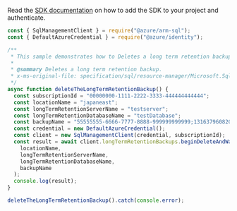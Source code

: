 Read the [SDK documentation](https://github.com/Azure/azure-sdk-for-js/blob/%40azure%2Farm-sql_9.0.1/sdk/sql/arm-sql/README.md) on how to add the SDK to your project and authenticate.

```javascript
const { SqlManagementClient } = require("@azure/arm-sql");
const { DefaultAzureCredential } = require("@azure/identity");

/**
 * This sample demonstrates how to Deletes a long term retention backup.
 *
 * @summary Deletes a long term retention backup.
 * x-ms-original-file: specification/sql/resource-manager/Microsoft.Sql/preview/2021-05-01-preview/examples/LongTermRetentionBackupDelete.json
 */
async function deleteTheLongTermRetentionBackup() {
  const subscriptionId = "00000000-1111-2222-3333-444444444444";
  const locationName = "japaneast";
  const longTermRetentionServerName = "testserver";
  const longTermRetentionDatabaseName = "testDatabase";
  const backupName = "55555555-6666-7777-8888-999999999999;131637960820000000";
  const credential = new DefaultAzureCredential();
  const client = new SqlManagementClient(credential, subscriptionId);
  const result = await client.longTermRetentionBackups.beginDeleteAndWait(
    locationName,
    longTermRetentionServerName,
    longTermRetentionDatabaseName,
    backupName
  );
  console.log(result);
}

deleteTheLongTermRetentionBackup().catch(console.error);
```
